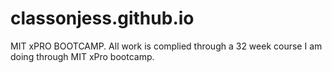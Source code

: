 # classonjess.github.io
MIT xPRO BOOTCAMP.
All work is complied through a 32 week course I am doing through MIT xPro bootcamp.
